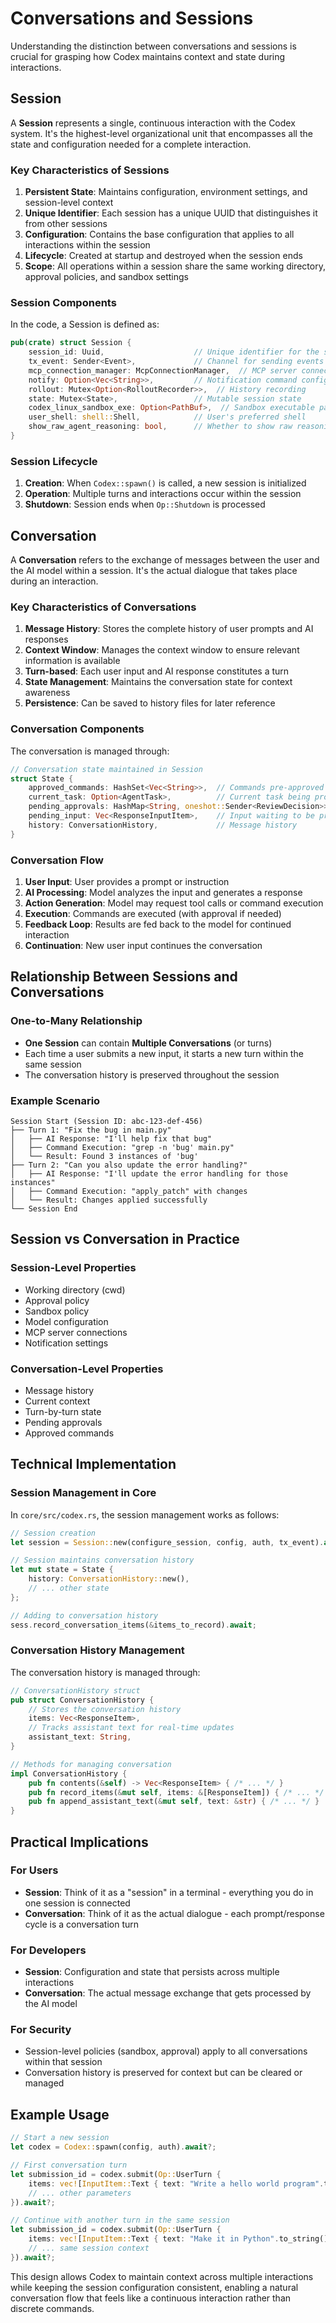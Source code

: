 # Conversations and Sessions

Understanding the distinction between conversations and sessions is crucial for grasping how Codex maintains context and state during interactions.

## Session

A **Session** represents a single, continuous interaction with the Codex system. It's the highest-level organizational unit that encompasses all the state and configuration needed for a complete interaction.

### Key Characteristics of Sessions

1. **Persistent State**: Maintains configuration, environment settings, and session-level context
2. **Unique Identifier**: Each session has a unique UUID that distinguishes it from other sessions
3. **Configuration**: Contains the base configuration that applies to all interactions within the session
4. **Lifecycle**: Created at startup and destroyed when the session ends
5. **Scope**: All operations within a session share the same working directory, approval policies, and sandbox settings

### Session Components

In the code, a Session is defined as:

```rust
pub(crate) struct Session {
    session_id: Uuid,                    // Unique identifier for the session
    tx_event: Sender<Event>,             // Channel for sending events to consumers
    mcp_connection_manager: McpConnectionManager,  // MCP server connections
    notify: Option<Vec<String>>,         // Notification command configuration
    rollout: Mutex<Option<RolloutRecorder>>,  // History recording
    state: Mutex<State>,                 // Mutable session state
    codex_linux_sandbox_exe: Option<PathBuf>,  // Sandbox executable path
    user_shell: shell::Shell,            // User's preferred shell
    show_raw_agent_reasoning: bool,      // Whether to show raw reasoning
}
```

### Session Lifecycle

1. **Creation**: When `Codex::spawn()` is called, a new session is initialized
2. **Operation**: Multiple turns and interactions occur within the session
3. **Shutdown**: Session ends when `Op::Shutdown` is processed

## Conversation

A **Conversation** refers to the exchange of messages between the user and the AI model within a session. It's the actual dialogue that takes place during an interaction.

### Key Characteristics of Conversations

1. **Message History**: Stores the complete history of user prompts and AI responses
2. **Context Window**: Manages the context window to ensure relevant information is available
3. **Turn-based**: Each user input and AI response constitutes a turn
4. **State Management**: Maintains the conversation state for context awareness
5. **Persistence**: Can be saved to history files for later reference

### Conversation Components

The conversation is managed through:

```rust
// Conversation state maintained in Session
struct State {
    approved_commands: HashSet<Vec<String>>,  // Commands pre-approved for execution
    current_task: Option<AgentTask>,          // Current task being processed
    pending_approvals: HashMap<String, oneshot::Sender<ReviewDecision>>,  // Approval requests
    pending_input: Vec<ResponseInputItem>,    // Input waiting to be processed
    history: ConversationHistory,             // Message history
}
```

### Conversation Flow

1. **User Input**: User provides a prompt or instruction
2. **AI Processing**: Model analyzes the input and generates a response
3. **Action Generation**: Model may request tool calls or command execution
4. **Execution**: Commands are executed (with approval if needed)
5. **Feedback Loop**: Results are fed back to the model for continued interaction
6. **Continuation**: New user input continues the conversation

## Relationship Between Sessions and Conversations

### One-to-Many Relationship

- **One Session** can contain **Multiple Conversations** (or turns)
- Each time a user submits a new input, it starts a new turn within the same session
- The conversation history is preserved throughout the session

### Example Scenario

```
Session Start (Session ID: abc-123-def-456)
├── Turn 1: "Fix the bug in main.py"
│   ├── AI Response: "I'll help fix that bug"
│   ├── Command Execution: "grep -n 'bug' main.py"
│   └── Result: Found 3 instances of 'bug'
├── Turn 2: "Can you also update the error handling?"
│   ├── AI Response: "I'll update the error handling for those instances"
│   ├── Command Execution: "apply_patch" with changes
│   └── Result: Changes applied successfully
└── Session End
```

## Session vs Conversation in Practice

### Session-Level Properties
- Working directory (cwd)
- Approval policy
- Sandbox policy
- Model configuration
- MCP server connections
- Notification settings

### Conversation-Level Properties
- Message history
- Current context
- Turn-by-turn state
- Pending approvals
- Approved commands

## Technical Implementation

### Session Management in Core

In `core/src/codex.rs`, the session management works as follows:

```rust
// Session creation
let session = Session::new(configure_session, config, auth, tx_event).await?;

// Session maintains conversation history
let mut state = State {
    history: ConversationHistory::new(),
    // ... other state
};

// Adding to conversation history
sess.record_conversation_items(&items_to_record).await;
```

### Conversation History Management

The conversation history is managed through:

```rust
// ConversationHistory struct
pub struct ConversationHistory {
    // Stores the conversation history
    items: Vec<ResponseItem>,
    // Tracks assistant text for real-time updates
    assistant_text: String,
}

// Methods for managing conversation
impl ConversationHistory {
    pub fn contents(&self) -> Vec<ResponseItem> { /* ... */ }
    pub fn record_items(&mut self, items: &[ResponseItem]) { /* ... */ }
    pub fn append_assistant_text(&mut self, text: &str) { /* ... */ }
}
```

## Practical Implications

### For Users
- **Session**: Think of it as a "session" in a terminal - everything you do in one session is connected
- **Conversation**: Think of it as the actual dialogue - each prompt/response cycle is a conversation turn

### For Developers
- **Session**: Configuration and state that persists across multiple interactions
- **Conversation**: The actual message exchange that gets processed by the AI model

### For Security
- Session-level policies (sandbox, approval) apply to all conversations within that session
- Conversation history is preserved for context but can be cleared or managed

## Example Usage

```rust
// Start a new session
let codex = Codex::spawn(config, auth).await?;

// First conversation turn
let submission_id = codex.submit(Op::UserTurn {
    items: vec![InputItem::Text { text: "Write a hello world program".to_string() }],
    // ... other parameters
}).await?;

// Continue with another turn in the same session
let submission_id = codex.submit(Op::UserTurn {
    items: vec![InputItem::Text { text: "Make it in Python".to_string() }],
    // ... same session context
}).await?;
```

This design allows Codex to maintain context across multiple interactions while keeping the session configuration consistent, enabling a natural conversation flow that feels like a continuous interaction rather than discrete commands.
